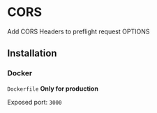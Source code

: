 # CORS

Add CORS Headers to preflight request OPTIONS

## Installation

### Docker

`Dockerfile` **Only for production** 

Exposed port: `3000`
